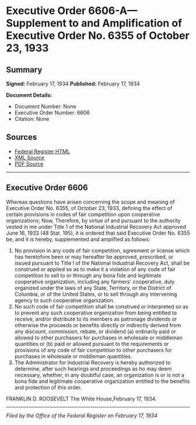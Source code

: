 # Executive Order 6606-A—Supplement to and Amplification of Executive Order No. 6355 of October 23, 1933

## Summary

**Signed:** February 17, 1934
**Published:** February 17, 1934

**Document Details:**
- Document Number: None
- Executive Order Number: 6606
- Citation: None

## Sources
- [Federal Register HTML](https://www.presidency.ucsb.edu/documents/executive-order-6606-supplement-and-amplification-executive-order-no-6355-october-23-1933)
- [XML Source](None)
- [PDF Source](None)

---

## Executive Order 6606

Whereas questions have arisen concerning the scope and meaning of Executive Order No. 6355, of October 23, 1933, defining the effect of certain provisions in codes of fair competition upon cooperative organizations;
Now, Therefore, by virtue of and pursuant to the authority vested in me under Title 1 of the National Industrial Recovery Act approved June 16, 1933 (48 Stat. 195), it is ordered that said Executive Order No. 6355 be, and it is hereby, supplemented and amplified as follows:
1. No provision in any code of fair competition, agreement or license which has heretofore been or may hereafter be approved, prescribed, or issued pursuant to Title I of the National Industrial Recovery Act, shall be construed or applied so as to make it a violation of any code of fair competition to sell to or through any bona fide and legitimate cooperative organization, including any farmers' cooperative, duly organized under the laws of any State, Territory, or the District of Columbia, or of the United States, or to sell through any intervening agency to such cooperative organization.
2. No such code of fair competition shall be construed or interpreted so as to prevent any such cooperative organization from being entitled to receive, and/or distribute to its members as patronage dividends or otherwise the proceeds or benefits directly or indirectly derived from any discount, commission, rebate, or dividend (a) ordinarily paid or allowed to other purchasers for purchases in wholesale or middleman quantities or (b) paid or allowed pursuant to the requirements or provisions of any code of fair competition to other purchasers for purchases in wholesale or middleman quantities.
3. The Administrator for Industrial Recovery is hereby authorized to determine, after such hearings and proceedings as ho may deem necessary, whether, in any doubtful case, an organization is or is not a bona fide and legitimate cooperative organization entitled to the benefits and protection of this order.

FRANKLIN D. ROOSEVELT
The White House,February 17, 1934.

---

*Filed by the Office of the Federal Register on February 17, 1934*
